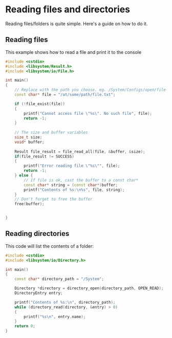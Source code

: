 # Reading files and directories

Reading files/folders is quite simple. Here's a guide on how to do it.

## Reading files
This example shows how to read a file and print it to the console

```c++
#include <cstdio>
#include <libsystem/Result.h>
#include <libsystem/io/File.h>

int main()
{
    // Replace with the path you choose. eg. /System/Configs/open/file-extensions.json
    const char* file = "/at/some/path/file.txt";

    if (!file_exist(file))
    {
        printf("Cannot access file \"%s\". No such file", file);
        return -1;
    }
    
    // The size and buffer variables
    size_t size;
    void* buffer;
    
    Result file_result = file_read_all(file, &buffer, &size);
    if(file_result != SUCCESS)
    {
        printf("Error reading file \"%s\"", file);
        return -1;
    } else {
        // If file is ok, cast the buffer to a const char*
        const char* string = (const char*)buffer;
        printf("Contents of %s:\n%s", file, string);
    }
    // Don't forget to free the buffer
    free(buffer);


}
```

## Reading directories

This code will list the contents of a folder:
```c++
#include <cstdio>
#include <libsystem/io/Directory.h>

int main()
{
	const char* directory_path = "/System";

	Directory *directory = directory_open(directory_path, OPEN_READ);
	DirectoryEntry entry;

   	printf("Contents of %s:\n", directory_path);
	while (directory_read(directory, &entry) > 0)
	{
        printf("%s\n", entry.name);
    }
    return 0;
}
```
